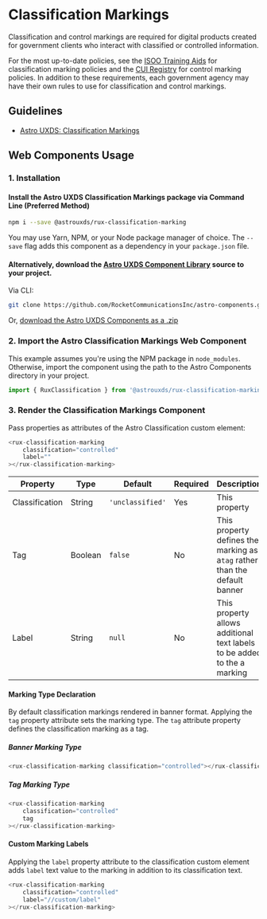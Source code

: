 # Classification Markings

Classification and control markings are required for digital products created for government clients who interact with classified or controlled information.

For the most up-to-date policies, see the [ISOO Training Aids](https://www.archives.gov/isoo/training/training-aids) for classification marking policies and the [CUI Registry](https://www.archives.gov/cui) for control marking policies. In addition to these requirements, each government agency may have their own rules to use for classification and control markings.

## Guidelines

-   [Astro UXDS: Classification Markings](https://astrouxds.com/components/classification-markings/)

## Web Components Usage

### 1. Installation

#### Install the Astro UXDS Classification Markings package via Command Line (Preferred Method)

```sh
npm i --save @astrouxds/rux-classification-marking
```

You may use Yarn, NPM, or your Node package manager of choice. The `--save` flag adds this component as a dependency in your `package.json` file.

#### **Alternatively**, download the [Astro UXDS Component Library](https://github.com/RocketCommunicationsInc/astro-components/) source to your project.

Via CLI:

```sh
git clone https://github.com/RocketCommunicationsInc/astro-components.git
```

Or, [download the Astro UXDS Components as a .zip](https://github.com/RocketCommunicationsInc/astro-components/archive/master.zip)

### 2. Import the Astro Classification Markings Web Component

This example assumes you're using the NPM package in `node_modules`. Otherwise, import the component using the path to the Astro Components directory in your project.

```javascript
import { RuxClassification } from '@astrouxds/rux-classification-marking/rux-classification-marking.js'
```

### 3. Render the Classification Markings Component

Pass properties as attributes of the Astro Classification custom element:

```javascript
<rux-classification-marking
    classification="controlled"
    label=""
></rux-classification-marking>
```

| Property       | Type    | Default          | Required | Description                                                                |
| -------------- | ------- | ---------------- | -------- | -------------------------------------------------------------------------- |
| Classification | String  | `'unclassified'` | Yes      | This property                                                              |
| Tag            | Boolean | `false`          | No       | This property defines the marking as a`tag` rather than the default banner |
| Label          | String  | `null`           | No       | This property allows additional text labels to be added to the a marking   |

#### Marking Type Declaration

By default classification markings rendered in banner format. Applying the `tag` property attribute sets the marking type. The `tag` attribute property defines the classification marking as a tag.

##### Banner Marking Type

```javascript
<rux-classification-marking classification="controlled"></rux-classification-marking>
```

##### Tag Marking Type

```javascript
<rux-classification-marking
    classification="controlled"
    tag
></rux-classification-marking>
```

#### Custom Marking Labels

Applying the `label` property attribute to the classification custom element adds `label` text value to the marking in addition to its classification text.

```javascript
<rux-classification-marking
    classification="controlled"
    label="//custom/label"
></rux-classification-marking>
```
